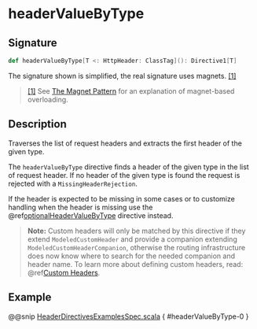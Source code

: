 <a id="headervaluebytype"></a>
# headerValueByType

## Signature

```scala
def headerValueByType[T <: HttpHeader: ClassTag](): Directive1[T]
```

The signature shown is simplified, the real signature uses magnets. <a id="^1" href="#1">[1]</a>

> <a id="1" href="#^1">[1]</a> See [The Magnet Pattern](http://spray.io/blog/2012-12-13-the-magnet-pattern/) for an explanation of magnet-based overloading.

## Description

Traverses the list of request headers and extracts the first header of the given type.

The `headerValueByType` directive finds a header of the given type in the list of request header. If no header of
the given type is found the request is rejected with a `MissingHeaderRejection`.

If the header is expected to be missing in some cases or to customize handling when the header
is missing use the @ref[optionalHeaderValueByType](optionalHeaderValueByType.md#optionalheadervaluebytype) directive instead.

> **Note:**
Custom headers will only be matched by this directive if they extend `ModeledCustomHeader`
and provide a companion extending `ModeledCustomHeaderCompanion`, otherwise the routing
infrastructure does now know where to search for the needed companion and header name.
To learn more about defining custom headers, read: @ref[Custom Headers](../../../common/http-model.md#custom-headers-scala).

## Example

@@snip [HeaderDirectivesExamplesSpec.scala](../../../../../../../test/scala/docs/http/scaladsl/server/directives/HeaderDirectivesExamplesSpec.scala) { #headerValueByType-0 }